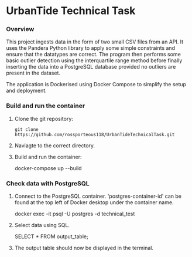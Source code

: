 # UrbanTide Technical Task

### Overview 
This project ingests data in the form of two small CSV files from an API. It uses the Pandera Python library to apply some simple constraints and ensure that the datatypes are correct. The program then performs some basic outlier detection using the interquartile range method before finally inserting the data into a PostgreSQL database provided no outliers are present in the dataset. 

The application is Dockerised using Docker Compose to simplify the setup and deployment.


### Build and run the container

1. Clone the git repository:
   
     ```git clone https://github.com/rossporteous118/UrbanTideTechnicalTask.git```

2. Naviagte to the correct directory.

3. Build and run the container:
   
     docker-compose up --build
  

### Check data with PostgreSQL

1. Connect to the PostgreSQL container. 'postgres-container-id' can be found at the top left of Docker desktop under the container name.

      docker exec -it <postgres-container-id> psql -U postgres -d technical_test

3. Select data using SQL.

      SELECT * FROM output_table;

4. The output table should now be displayed in the terminal.



